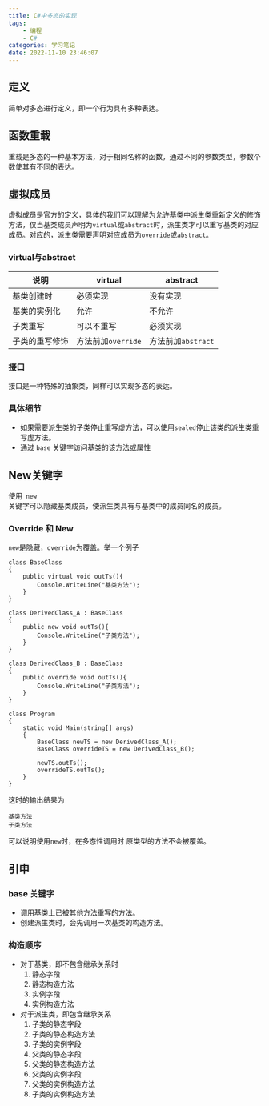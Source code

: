 ```yaml
---
title: C#中多态的实现
tags: 
    - 编程
    - C#
categories: 学习笔记
date: 2022-11-10 23:46:07
---
```

## 定义
简单对多态进行定义，即一个行为具有多种表达。

## 函数重载
重载是多态的一种基本方法，对于相同名称的函数，通过不同的参数类型，参数个数使其有不同的表达。
## 虚拟成员
虚拟成员是官方的定义，具体的我们可以理解为允许基类中派生类重新定义的修饰方法，仅当基类成员声明为<code>virtual</code>或<code>abstract</code>时，派生类才可以重写基类的对应成员。对应的，派生类需要声明对应成员为<code>override</code>或<code>abstract</code>。

### virtual与abstract

|说明|virtual|abstract|
|---|---|---|
|基类创建时|必须实现|没有实现|
|基类的实例化|允许|不允许|
|子类重写|可以不重写|必须实现|
|子类的重写修饰|方法前加<code>override</code>|方法前加<code>abstract</code>|

### 接口
接口是一种特殊的抽象类，同样可以实现多态的表达。
### 具体细节
- 如果需要派生类的子类停止重写虚方法，可以使用<code>sealed</code>停止该类的派生类重写虚方法。
- 通过 <code>base</code> 关键字访问基类的该方法或属性

## New关键字
使用<code> new </code>关键字可以隐藏基类成员，使派生类具有与基类中的成员同名的成员。
###  Override 和 New 
<code>new</code>是隐藏，<code>override</code>为覆盖。举一个例子

    class BaseClass
    {
        public virtual void outTs(){
            Console.WriteLine("基类方法");
        }
    }

    class DerivedClass_A : BaseClass
    {
        public new void outTs(){
            Console.WriteLine("子类方法");
        }
    }

    class DerivedClass_B : BaseClass
    {
        public override void outTs(){
            Console.WriteLine("子类方法");
        }
    }

    class Program
    {
        static void Main(string[] args)
        {
            BaseClass newTS = new DerivedClass_A();
            BaseClass overrideTS = new DerivedClass_B();

            newTS.outTs();
            overrideTS.outTs();
        }
    }
这时的输出结果为

    基类方法
    子类方法

可以说明使用<code>new</code>时，在多态性调用时 原类型的方法不会被覆盖。

## 引申
### base 关键字
- 调用基类上已被其他方法重写的方法。
- 创建派生类时，会先调用一次基类的构造方法。
### 构造顺序
- 对于基类，即不包含继承关系时
    1. 静态字段
    2. 静态构造方法
    3. 实例字段
    4. 实例构造方法
- 对于派生类，即包含继承关系
    1. 子类的静态字段
    1. 子类的静态构造方法
    1. 子类的实例字段
    1. 父类的静态字段
    1. 父类的静态构造方法
    1. 父类的实例字段
    1. 父类的实例构造方法
    1. 子类的实例构造方法